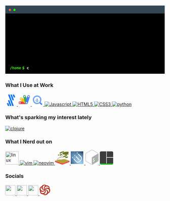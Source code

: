 <p align="center"><img src="cowsayintro.gif" /></p>

### What I Use at Work
<p>
  <a href="https://www.fivetran.com" target="_blank" rel="noreferrer">
    <img src="./fivetran.svg" width="36" height="36" alt="fivetran" title="fivetran"/>
  </a>
  <a href="https://developers.google.com/apps-script" target="_blank" rel="noreferrer">
    <img src="./appsscript.svg" width="40" height="40" alt="appsscript" title="appsscript"/>
  </a>
  <a href="https://cloud.google.com/bigquery" target="_blank" rel="noreferrer">
    <img src="./bigquery.svg" width="36" height="36" alt="bigquery" title="bigquery"/>
  </a>
  <a href="https://developer.mozilla.org/en-US/docs/Web/JavaScript" target="_blank" rel="noreferrer">
    <img src="https://raw.githubusercontent.com/danielcranney/readme-generator/main/public/icons/skills/javascript-colored.svg" width="36" height="36" alt="Javascript" title="javaScript"/>
  </a>
<!--  
  <a href="https://www.typescriptlang.org/" target="_blank" rel="noreferrer">
    <img src="https://raw.githubusercontent.com/danielcranney/readme-generator/main/public/icons/skills/typescript-colored.svg" width="36" height="36" alt="TypeScript" title="typescript"/>
  </a>
 --> 
  <a href="https://developer.mozilla.org/en-US/docs/Glossary/HTML5" target="_blank" rel="noreferrer">
    <img src="https://raw.githubusercontent.com/danielcranney/readme-generator/main/public/icons/skills/html5-colored.svg" width="36" height="36" alt="HTML5" title="html5"/>
  </a>
  <a href="https://www.w3.org/TR/CSS/#css" target="_blank" rel="noreferrer">
    <img src="https://raw.githubusercontent.com/danielcranney/readme-generator/main/public/icons/skills/css3-colored.svg" width="36" height="36" alt="CSS3" />
  </a>
  <a href="https://www.python.org" target="_blank" rel="noreferrer">
    <img src="https://cdn.jsdelivr.net/gh/devicons/devicon@latest/icons/python/python-original.svg" width="36" height="36" alt="python" />
  </a>
  <!--
  <a href="https://reactjs.org/" target="_blank" rel="noreferrer">
    <img src="https://raw.githubusercontent.com/danielcranney/readme-generator/main/public/icons/skills/react-colored.svg" width="36" height="36" alt="React" title="react"/>
  </a>
  <a href="https://astro.build/" target="_blank" rel="noreferrer">
    <picture>
      <source media="(prefers-color-scheme: light)" srcset="https://astro.build/assets/press/logomark-light.svg">
      <source media="(prefers-color-scheme: dark)" srcset="https://astro.build/assets/press/logomark-dark.svg">
      <img src="https://astro.build/assets/press/logomark-light.svg" width="36" height="36" alt="Astro" title="astro"/>
    </picture>
  </a>
  <a href="https://tailwindcss.com/" target="_blank" rel="noreferrer">
    <img src="https://raw.githubusercontent.com/danielcranney/readme-generator/main/public/icons/skills/tailwindcss-colored.svg" width="40" height="36" alt="TailwindCSS" title="tailwindcss"/>
  </a>
  <a href="https://nodejs.org/en/" target="_blank" rel="noreferrer">
    <img src="https://raw.githubusercontent.com/danielcranney/readme-generator/main/public/icons/skills/nodejs-colored.svg" width="40" alt="NodeJS" title="nodejs"/>
  </a>
  <a href="https://expressjs.com/" target="_blank" rel="noreferrer">
    <picture>
    <source media="(prefers-color-scheme: light)" srcset="https://raw.githubusercontent.com/danielcranney/readme-generator/main/public/icons/skills/express-colored.svg">
    <source media="(prefers-color-scheme: dark)" srcset="https://raw.githubusercontent.com/danielcranney/readme-generator/main/public/icons/skills/express-colored-dark.svg">
    <img src="https://raw.githubusercontent.com/danielcranney/readme-generator/main/public/icons/skills/express-colored-dark.svg" width="40" alt="Express" title="express"/>
  </picture>
  </a>
  <a href="https://firebase.google.com/" target="_blank" rel="noreferrer">
    <img src="./firebase.svg" width="28" alt="Firebase" title="firebase"/>
  </a>
  <a href="https://www.docker.com/" target="_blank" rel="noreferrer">
    <img src="./docker.svg" width="70" alt="docker" title="docker"/>
  </a>
  <a href="https://www.mongodb.com/" target="_blank" rel="noreferrer">
    <img src="mongodb.svg" width="46" height="46" alt="mongodb" title="mongodb"/>
  </a>
  <a href="https://redux.js.org/" target="_blank" rel="noreferrer">
    <img src="https://raw.githubusercontent.com/danielcranney/readme-generator/main/public/icons/skills/redux-colored.svg" width="38" alt="Redux" title="redux"/>
  </a>
  -->
</p>

### What's sparking my interest lately
<p>
  <a href="https://clojure.org/" target="_blank" rel="noreferrer">
    <img src="https://cdn.jsdelivr.net/gh/devicons/devicon@latest/icons/clojure/clojure-original.svg" height="40" title="clojure"/>
  </a>
  <!--
  <a href="https://go.dev/" target="_blank" rel="noreferrer">
    <img src="https://cdn.jsdelivr.net/gh/devicons/devicon/icons/go/go-original.svg" height="40" title="go"/>
  </a>
  <a href="https://www.nginx.com/" target="_blank" rel="noreferrer">
    <img src="https://www.vectorlogo.zone/logos/nginx/nginx-icon.svg" height="42" alt="nginx" title="nginx"/>
  </a>
  <a href="https://docs.nestjs.com/" target="_blank" rel="noreferrer">
    <img src="https://raw.githubusercontent.com/danielcranney/readme-generator/main/public/icons/skills/nestjs-colored.svg" width="36" height="36" alt="NestJS" title="nestjs"/>
  </a>
  <a href="https://www.postgresql.org/" target="_blank" rel="noreferrer">
    <img src="https://raw.githubusercontent.com/danielcranney/readme-generator/main/public/icons/skills/postgresql-colored.svg" width="42" alt="PostgreSQL" title="postgresql"/>
  </a>
  <a href="https://grpc.io/" target="_blank" rel="noreferrer">
    <img src="grpc.svg" width="32" alt="grpc" title="grpc"/>
  </a>
  -->
</p>

### What I Nerd out on
<p>
  <a href="https://en.wikipedia.org/wiki/Linux" target="_blank" rel="noreferrer">
    <picture>
      <source media="(prefers-color-scheme: light)" srcset="./linux-light.svg">
      <source media="(prefers-color-scheme: dark)" srcset="./linux-dark.svg">    
      <img src="./linux-dark.svg" width="42" height="42" title="linux"/>
    </pictiure>
  <a href="https://en.wikipedia.org/wiki/Vim_(text_editor)" target="_blank" rel="noreferrer">
    <img src="https://cdn.jsdelivr.net/gh/devicons/devicon/icons/vim/vim-original.svg" width="40" title="vim"/>
  <a/>
  <a href="https://neovim.io/" target="_blank" rel="noreferrer">
    <img src="https://www.vectorlogo.zone/logos/neovimio/neovimio-icon.svg" width="40" title="neovim"/>
  <a/>
  </a>
  <a href="https://swaywm.org/" target="_blank" rel="noreferrer">
    <img src="./sway.svg" width="46" title="sway"/>
  <a/>
  <a href="https://i3wm.org/" target="_blank" rel="noreferrer">
    <img src="./i3.svg" width="42" height="42" title="i3"/>
  <a/>
  <a href="https://www.gnu.org/software/bash/" target="_blank" rel="noreferrer">
    <img src="./bash.svg" width="42" alt="bash" title="bash"/>
  <a/>
  <a href="https://github.com/tmux/tmux/wiki" target="_blank" rel="noreferrer">
    <img src="./tmux.svg" width="42" alt="tmux" title="tmux"/>
  <a/>
</p>

### Socials
  <p>
    <a href="https://www.github.com/joshuahamlet" target="_blank" rel="noreferrer" title="github">
      <img src="https://raw.githubusercontent.com/danielcranney/readme-generator/main/public/icons/socials/github-dark.svg" width="32" height="32" />
    </a>
    <a href="https://www.codepen.io/joshuahamlet" target="_blank" rel="noreferrer" title="codepen">
      <img src="https://raw.githubusercontent.com/danielcranney/readme-generator/main/public/icons/socials/codepen-dark.svg" width="32" height="32" />
    </a>
    <a href="https://www.linkedin.com/in/joshuahamlet" target="_blank" rel="noreferrer" title="linkedin">
      <img src="https://raw.githubusercontent.com/danielcranney/readme-generator/main/public/icons/socials/linkedin.svg" width="32" height="32" />
    </a>
    <a href="https://www.codewars.com/users/joshua7hamlet" target="_blank" rel="noreferrer" title="codewars">
      <img src="./codewars.svg" width="34" height="34" />
    </a>
  </p>



<!--
**joshuahamlet/joshuahamlet** is a ✨ _special_ ✨ repository because its `README.md` (this file) appears on your GitHub profile.

Here are some ideas to get you started:

- 🔭 I’m currently working on ...
- 🌱 I’m currently learning ...
- 👯 I’m looking to collaborate on ...
- 🤔 I’m looking for help with ...
- 💬 Ask me about ...
- 📫 How to reach me: ...
- 😄 Pronouns: ...
- ⚡ Fun fact: ...
-->
